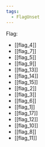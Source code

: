 ```yaml
---
tags:
  - FlagUnset
---
```

Flag:
- [[flag_4]]
- [[flag_7]]
- [[flag_5]]
- [[flag_9]]
- [[flag_13]]
- [[flag_14]]
- [[flag_15]]
- [[flag_2]]
- [[flag_3]]
- [[flag_6]]
- [[flag_1]]
- [[flag_17]]
- [[flag_12]]
- [[flag_10]]
- [[flag_8]]
- [[flag_11]]
